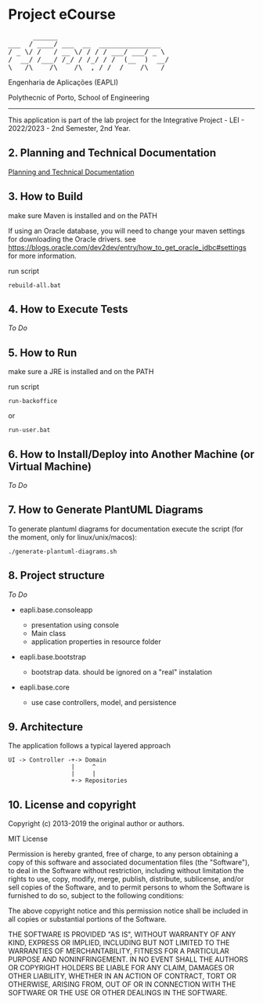 # Project eCourse
<pre>
      ______                         
___  / ____/ ___  __  _______________ 
/ _ \/ /   / __ \/ / / / ___/ ___/ _ \
/  __/ /___/ /_/ / /_/ / /  (__  )  __/
\___/\____/\____/\__,_/_/  /____/\___/ 
</pre>

Engenharia de Aplicações (EAPLI)

Polythecnic of Porto, School of Engineering

---------------------------------------------

This application is part of the lab project for the Integrative Project - LEI - 2022/2023 - 2nd Semester, 2nd Year.

## 2. Planning and Technical Documentation

[Planning and Technical Documentation](docs/readme.md)

## 3. How to Build

make sure Maven is installed and on the PATH

If using an Oracle database, you will need to change your maven settings for
downloading the Oracle drivers. see <https://blogs.oracle.com/dev2dev/entry/how_to_get_oracle_jdbc#settings> for more information.

run script

    rebuild-all.bat


## 4. How to Execute Tests

*To Do*

## 5. How to Run

make sure a JRE is installed and on the PATH

run script

    run-backoffice 

or

    run-user.bat

## 6. How to Install/Deploy into Another Machine (or Virtual Machine)

*To Do*

## 7. How to Generate PlantUML Diagrams

To generate plantuml diagrams for documentation execute the script (for the moment, only for linux/unix/macos):

    ./generate-plantuml-diagrams.sh

## 8. Project structure

*To Do*

- eapli.base.consoleapp

  - presentation using console
  - Main class
  - application properties in resource folder

- eapli.base.bootstrap
  - bootstrap data. should be ignored on a "real" instalation

- eapli.base.core
  - use case controllers, model, and persistence

## 9. Architecture

The application follows a typical layered approach

    UI -> Controller -+-> Domain
                      |     ^
                      |     |
                      +-> Repositories


## 10. License and copyright

Copyright (c) 2013-2019 the original author or authors.

MIT License

Permission is hereby granted, free of charge, to any person obtaining a copy
of this software and associated documentation files (the "Software"), to deal
in the Software without restriction, including without limitation the rights
to use, copy, modify, merge, publish, distribute, sublicense, and/or sell
copies of the Software, and to permit persons to whom the Software is
furnished to do so, subject to the following conditions:

The above copyright notice and this permission notice shall be included in all
copies or substantial portions of the Software.

THE SOFTWARE IS PROVIDED "AS IS", WITHOUT WARRANTY OF ANY KIND, EXPRESS OR
IMPLIED, INCLUDING BUT NOT LIMITED TO THE WARRANTIES OF MERCHANTABILITY,
FITNESS FOR A PARTICULAR PURPOSE AND NONINFRINGEMENT. IN NO EVENT SHALL THE
AUTHORS OR COPYRIGHT HOLDERS BE LIABLE FOR ANY CLAIM, DAMAGES OR OTHER
LIABILITY, WHETHER IN AN ACTION OF CONTRACT, TORT OR OTHERWISE, ARISING FROM,
OUT OF OR IN CONNECTION WITH THE SOFTWARE OR THE USE OR OTHER DEALINGS IN THE
SOFTWARE.
